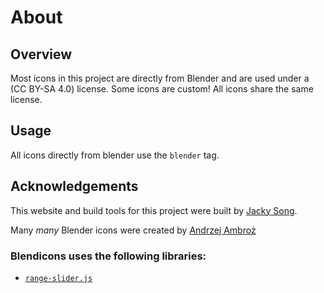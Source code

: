 # About

## Overview

Most icons in this project are directly from Blender and are used under a (CC BY-SA 4.0) license.  Some icons are custom!  All icons share the same license.

## Usage

All icons directly from blender use the `blender` tag.

## Acknowledgements

This website and build tools for this project were built by [Jacky Song](https://github.com/Songtech-0912/).

Many _many_ Blender icons were created by [Andrzej Ambroż](https://developer.blender.org/p/jendrzych/)

### Blendicons uses the following libraries:

* [`range-slider.js`](https://github.com/msbrime/range-slider)